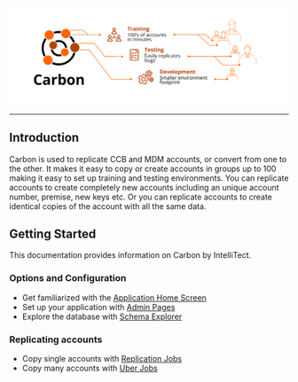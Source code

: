  ![Carbon Infographic](Media/Carbon-Infographic.svg)
______
## Introduction
Carbon is used to replicate CCB and MDM accounts, or convert from one to the other. It makes it easy to copy or create accounts in groups up to 100 making it easy to set up training and testing environments. You can replicate accounts to create completely new accounts including an unique account number, premise, new keys etc. Or you can replicate accounts to create identical copies of the account with all the same data.

## Getting Started
This documentation provides information on Carbon by IntelliTect. 
### Options and Configuration
* Get familiarized with the [Application Home Screen](Application-Home.md)
* Set up your application with [Admin Pages](Admin-Pages.md)
* Explore the database with [Schema Explorer](Schema-Explorer.md)


### Replicating accounts
* Copy single accounts with [Replication Jobs](Replication-Jobs.md)
* Copy many accounts with [Uber Jobs](Uber-Jobs.md)
